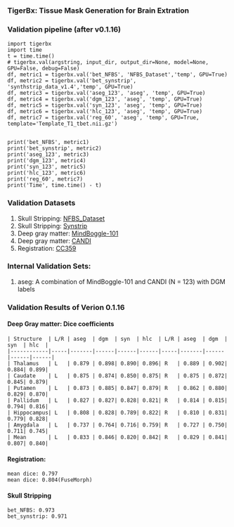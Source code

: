 ### TigerBx: Tissue Mask Generation for Brain Extration

### Validation pipeline (after v0.1.16)

    import tigerbx
    import time
    t = time.time()
    # tigerbx.val(argstring, input_dir, output_dir=None, model=None, GPU=False, debug=False)
    df, metric1 = tigerbx.val('bet_NFBS', 'NFBS_Dataset','temp', GPU=True)
    df, metric2 = tigerbx.val('bet_synstrip', 'synthstrip_data_v1.4','temp', GPU=True)
    df, metric3 = tigerbx.val('aseg_123', 'aseg', 'temp', GPU=True)
    df, metric4 = tigerbx.val('dgm_123', 'aseg', 'temp', GPU=True)
    df, metric5 = tigerbx.val('syn_123', 'aseg', 'temp', GPU=True)
    df, metric6 = tigerbx.val('hlc_123', 'aseg', 'temp', GPU=True)
    df, metric7 = tigerbx.val('reg_60', 'aseg', 'temp', GPU=True, template='Template_T1_tbet.nii.gz')

    
    print('bet_NFBS', metric1)
    print('bet_synstrip', metric2)
    print('aseg_123', metric3)
    print('dgm_123', metric4)
    print('syn_123', metric5)
    print('hlc_123', metric6)
    print('reg_60', metric7)
    print('Time', time.time() - t)

### Validation Datasets
1. Skull Stripping: [NFBS_Dataset](http://preprocessed-connectomes-project.org/NFB_skullstripped)
2. Skull Stripping: [Synstrip](https://surfer.nmr.mgh.harvard.edu/docs/synthstrip)
3. Deep gray matter: [MindBoggle-101](https://mindboggle.info/)
4. Deep gray matter: [CANDI](https://www.nitrc.org/projects/candi_share/)
5. Registration: [CC359](https://sites.google.com/view/calgary-campinas-dataset/home)


### Internal Validation Sets:
1. aseg: A combination of MindBoggle-101 and CANDI (N = 123) with DGM labels

### Validation Results of Verion 0.1.16
#### Deep Gray matter: Dice coefficients

    | Structure  | L/R | aseg  | dgm  | syn  | hlc  | L/R | aseg  | dgm  | syn  | hlc  |
    |------------|-----|-------|------|------|------|-----|-------|------|------|------|
    | Thalamus   | L   | 0.879 | 0.898| 0.890| 0.896| R   | 0.889 | 0.902| 0.884| 0.899|
    | Caudate    | L   | 0.875 | 0.874| 0.850| 0.875| R   | 0.875 | 0.872| 0.845| 0.879|
    | Putamen    | L   | 0.873 | 0.885| 0.847| 0.879| R   | 0.862 | 0.880| 0.829| 0.870|
    | Pallidum   | L   | 0.827 | 0.827| 0.828| 0.821| R   | 0.814 | 0.815| 0.794| 0.816|
    | Hippocampus| L   | 0.808 | 0.828| 0.789| 0.822| R   | 0.810 | 0.831| 0.779| 0.828|
    | Amygdala   | L   | 0.737 | 0.764| 0.716| 0.759| R   | 0.727 | 0.750| 0.711| 0.745|
    | Mean       | L   | 0.833 | 0.846| 0.820| 0.842| R   | 0.829 | 0.841| 0.807| 0.840|
#### Registration:
    mean dice: 0.797
    mean dice: 0.804(FuseMorph)

#### Skull Stripping
    bet_NFBS: 0.973
    bet_synstrip: 0.971





